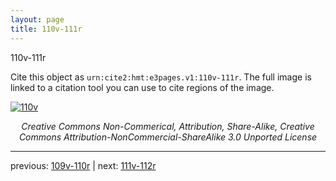 ```yaml
---
layout: page
title: 110v-111r
---
```


110v-111r

Cite this object as `urn:cite2:hmt:e3pages.v1:110v-111r`.  The full image is linked to a citation tool you can use to cite regions of the image.

[![110v](http://www.homermultitext.org/iipsrv?IIIF=/project/homer/pyramidal/deepzoom/hmt/e3bifolio/v1/E3_110v_111r.tif/full/800,/0/default.jpg)](http://www.homermultitext.org/ict2/?urn=urn:cite2:hmt:e3bifolio.v1:E3_110v_111r) 

<p style="text-align: center; font-style: italic;">Creative Commons Non-Commerical, Attribution, Share-Alike, Creative Commons Attribution-NonCommercial-ShareAlike 3.0 Unported License</p>

---

previous: [109v-110r](../109v-110r/) | next: [111v-112r](../111v-112r/)